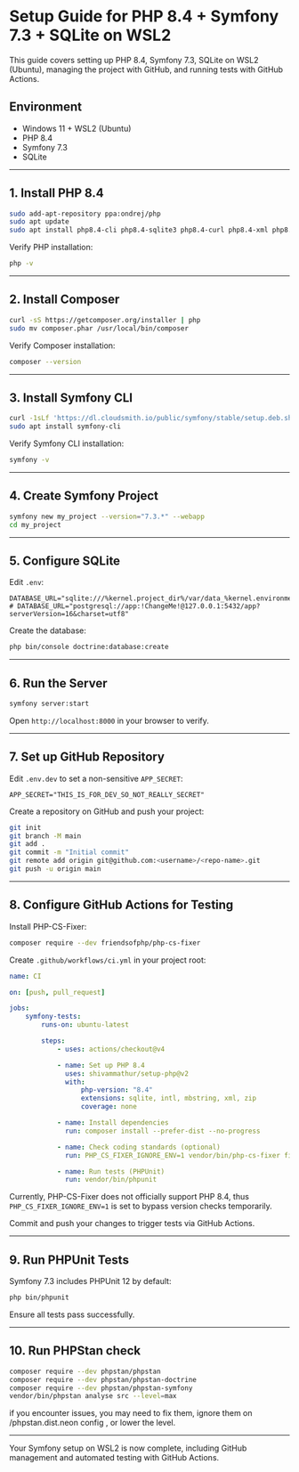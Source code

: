 # Setup Guide for PHP 8.4 + Symfony 7.3 + SQLite on WSL2

This guide covers setting up PHP 8.4, Symfony 7.3, SQLite on WSL2 (Ubuntu),
managing the project with GitHub, and running tests with GitHub Actions.

## Environment

- Windows 11 + WSL2 (Ubuntu)
- PHP 8.4
- Symfony 7.3
- SQLite

---

## 1. Install PHP 8.4

```bash
sudo add-apt-repository ppa:ondrej/php
sudo apt update
sudo apt install php8.4-cli php8.4-sqlite3 php8.4-curl php8.4-xml php8.4-mbstring php8.4-zip php8.4-intl php8.4-opcache
```

Verify PHP installation:

```bash
php -v
```

---

## 2. Install Composer

```bash
curl -sS https://getcomposer.org/installer | php
sudo mv composer.phar /usr/local/bin/composer
```

Verify Composer installation:

```bash
composer --version
```

---

## 3. Install Symfony CLI

```bash
curl -1sLf 'https://dl.cloudsmith.io/public/symfony/stable/setup.deb.sh' | sudo -E bash
sudo apt install symfony-cli
```

Verify Symfony CLI installation:

```bash
symfony -v
```

---

## 4. Create Symfony Project

```bash
symfony new my_project --version="7.3.*" --webapp
cd my_project
```

---

## 5. Configure SQLite

Edit `.env`:

```env
DATABASE_URL="sqlite:///%kernel.project_dir%/var/data_%kernel.environment%.db"
# DATABASE_URL="postgresql://app:!ChangeMe!@127.0.0.1:5432/app?serverVersion=16&charset=utf8"
```

Create the database:

```bash
php bin/console doctrine:database:create
```

---

## 6. Run the Server

```bash
symfony server:start
```

Open `http://localhost:8000` in your browser to verify.

---

## 7. Set up GitHub Repository

Edit `.env.dev` to set a non-sensitive `APP_SECRET`:

```env
APP_SECRET="THIS_IS_FOR_DEV_SO_NOT_REALLY_SECRET"
```

Create a repository on GitHub and push your project:

```bash
git init
git branch -M main
git add .
git commit -m "Initial commit"
git remote add origin git@github.com:<username>/<repo-name>.git
git push -u origin main
```

---

## 8. Configure GitHub Actions for Testing

Install PHP-CS-Fixer:

```bash
composer require --dev friendsofphp/php-cs-fixer
```

Create `.github/workflows/ci.yml` in your project root:

```yaml
name: CI

on: [push, pull_request]

jobs:
    symfony-tests:
        runs-on: ubuntu-latest

        steps:
            - uses: actions/checkout@v4

            - name: Set up PHP 8.4
              uses: shivammathur/setup-php@v2
              with:
                  php-version: "8.4"
                  extensions: sqlite, intl, mbstring, xml, zip
                  coverage: none

            - name: Install dependencies
              run: composer install --prefer-dist --no-progress

            - name: Check coding standards (optional)
              run: PHP_CS_FIXER_IGNORE_ENV=1 vendor/bin/php-cs-fixer fix --dry-run --diff

            - name: Run tests (PHPUnit)
              run: vendor/bin/phpunit
```

Currently, PHP-CS-Fixer does not officially support PHP 8.4, thus
`PHP_CS_FIXER_IGNORE_ENV=1` is set to bypass version checks temporarily.

Commit and push your changes to trigger tests via GitHub Actions.

---

## 9. Run PHPUnit Tests

Symfony 7.3 includes PHPUnit 12 by default:

```bash
php bin/phpunit
```

Ensure all tests pass successfully.

---

## 10. Run PHPStan check

```bash
composer require --dev phpstan/phpstan
composer require --dev phpstan/phpstan-doctrine
composer require --dev phpstan/phpstan-symfony
vendor/bin/phpstan analyse src --level=max
```

if you encounter issues, you may need to fix them, ignore them on /phpstan.dist.neon config , or lower the level.

---

Your Symfony setup on WSL2 is now complete, including GitHub management and
automated testing with GitHub Actions.
